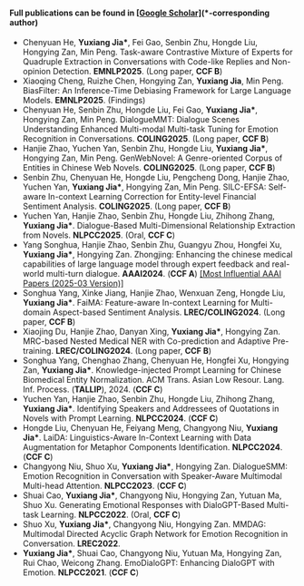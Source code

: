 <!--#### Submitted

- <strong>S. Li</strong>, X. Yang*, A. Cao*, K. Fan, Y. Liu, C. Wang, and Q. Niu. LaNCoR: Label Noise-Contrastive Robust Learning for Seismic Signal Processing with Application to Microseismic Arrival Time Picking. <strong>Rej :)</strong> [[Code]](https://github.com/senli1073/LaNCor)
-->
#### Full publications can be found in [[Google Scholar]](https://scholar.google.com/citations?user=1VNDmEYAAAAJ&hl=en)(*-corresponding author)

- Chenyuan He, <strong>Yuxiang Jia*</strong>, Fei Gao, Senbin Zhu, Hongde Liu, Hongying Zan, Min Peng. Task-aware Contrastive Mixture of Experts for Quadruple Extraction in Conversations with Code-like Replies and Non-opinion Detection. <strong>EMNLP2025</strong>. (Long paper, <strong>CCF B</strong>)
- Xiaoqing Cheng, Ruizhe Chen, Hongying Zan, <strong>Yuxiang Jia</strong>, Min Peng. BiasFilter: An Inference-Time Debiasing Framework for Large Language Models. <strong>EMNLP2025</strong>. (Findings)
- Chenyuan He, Senbin Zhu, Hongde Liu, Fei Gao, <strong>Yuxiang Jia*</strong>, Hongying Zan, Min Peng. DialogueMMT: Dialogue Scenes Understanding Enhanced Multi-modal Multi-task Tuning for Emotion Recognition in Conversations. <strong>COLING2025</strong>. (Long paper, <strong>CCF B</strong>)
- Hanjie Zhao, Yuchen Yan, Senbin Zhu, Hongde Liu, <strong>Yuxiang Jia*</strong>, Hongying Zan, Min Peng. GenWebNovel: A Genre-oriented Corpus of Entities in Chinese Web Novels. <strong>COLING2025</strong>. (Long paper, <strong>CCF B</strong>)
- Senbin Zhu, Chenyuan He, Hongde Liu, Pengcheng Dong, Hanjie Zhao, Yuchen Yan, <strong>Yuxiang Jia*</strong>, Hongying Zan, Min Peng. SILC-EFSA: Self-aware In-context Learning Correction for Entity-level Financial Sentiment Analysis. <strong>COLING2025</strong>. (Long paper, <strong>CCF B</strong>)
- Yuchen Yan, Hanjie Zhao, Senbin Zhu, Hongde Liu, Zhihong Zhang, <strong>Yuxiang Jia*</strong>. Dialogue-Based Multi-Dimensional Relationship Extraction from Novels. <strong>NLPCC2025</strong>. (Oral, <strong>CCF C</strong>)
- Yang Songhua, Hanjie Zhao, Senbin Zhu, Guangyu Zhou, Hongfei Xu, <strong>Yuxiang Jia*</strong>, Hongying Zan. Zhongjing: Enhancing the chinese medical capabilities of large language model through expert feedback and real-world multi-turn dialogue. <strong>AAAI2024</strong>. (<strong>CCF A</strong>) [[Most Influential AAAI Papers (2025-03 Version)]](https://resources.paperdigest.org/2025/03/most-influential-aaai-papers-2025-03-version/)
- Songhua Yang, Xinke Jiang, Hanjie Zhao, Wenxuan Zeng, Hongde Liu, <strong>Yuxiang Jia*</strong>. FaiMA: Feature-aware In-context Learning for Multi-domain Aspect-based Sentiment Analysis. <strong>LREC/COLING2024</strong>. (Long paper, <strong>CCF B</strong>)
- Xiaojing Du, Hanjie Zhao, Danyan Xing, <strong>Yuxiang Jia*</strong>, Hongying Zan. MRC-based Nested Medical NER with Co-prediction and Adaptive Pre-training. <strong>LREC/COLING2024</strong>. (Long paper, <strong>CCF B</strong>)
- Songhua Yang, Chenghao Zhang, Chenyuan He, Hongfei Xu, Hongying Zan, <strong>Yuxiang Jia*</strong>. Knowledge-injected Prompt Learning for Chinese Biomedical Entity Normalization. ACM Trans. Asian Low Resour. Lang. Inf. Process. (<strong>TALLIP</strong>), 2024. (<strong>CCF C</strong>)
- Yuchen Yan, Hanjie Zhao, Senbin Zhu, Hongde Liu, Zhihong Zhang, <strong>Yuxiang Jia*</strong>. Identifying Speakers and Addressees of Quotations in Novels with Prompt Learning. <strong>NLPCC2024</strong>. (<strong>CCF C</strong>)
- Hongde Liu, Chenyuan He, Feiyang Meng, Changyong Niu, <strong>Yuxiang Jia*</strong>. LaiDA: Linguistics-Aware In-Context Learning with Data Augmentation for Metaphor Components Identification. <strong>NLPCC2024</strong>. (<strong>CCF C</strong>)
- Changyong Niu, Shuo Xu, <strong>Yuxiang Jia*</strong>, Hongying Zan. DialogueSMM: Emotion Recognition in Conversation with Speaker-Aware Multimodal Multi-head Attention. <strong>NLPCC2023</strong>. (<strong>CCF C</strong>)
- Shuai Cao, <strong>Yuxiang Jia*</strong>, Changyong Niu, Hongying Zan, Yutuan Ma, Shuo Xu. Generating Emotional Responses with DialoGPT-Based Multi-task Learning. <strong>NLPCC2022</strong>. (Oral, <strong>CCF C</strong>)
- Shuo Xu, <strong>Yuxiang Jia*</strong>, Changyong Niu, Hongying Zan. MMDAG: Multimodal Directed Acyclic Graph Network for Emotion Recognition in Conversation. <strong>LREC2022</strong>.
- <strong>Yuxiang Jia*</strong>, Shuai Cao, Changyong Niu, Yutuan Ma, Hongying Zan, Rui Chao, Weicong Zhang. EmoDialoGPT: Enhancing DialoGPT with Emotion. <strong>NLPCC2021</strong>. (<strong>CCF C</strong>)